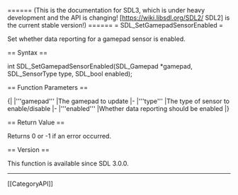 ====== (This is the documentation for SDL3, which is under heavy development and the API is changing! [https://wiki.libsdl.org/SDL2/ SDL2] is the current stable version!) ======
= SDL_SetGamepadSensorEnabled =

Set whether data reporting for a gamepad sensor is enabled.

== Syntax ==

<syntaxhighlight lang='c'>
int SDL_SetGamepadSensorEnabled(SDL_Gamepad *gamepad, SDL_SensorType type, SDL_bool enabled);
</syntaxhighlight>

== Function Parameters ==

{|
|'''gamepad'''
|The gamepad to update
|-
|'''type'''
|The type of sensor to enable/disable
|-
|'''enabled'''
|Whether data reporting should be enabled
|}

== Return Value ==

Returns 0 or -1 if an error occurred.

== Version ==

This function is available since SDL 3.0.0.

----
[[CategoryAPI]]


